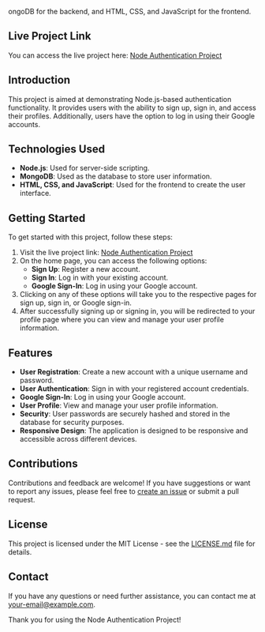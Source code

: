 ongoDB for the backend, and HTML, CSS, and JavaScript for the frontend.

## Live Project Link
You can access the live project here: [Node Authentication Project](https://node-auth-9wh0.onrender.com/)

## Introduction
This project is aimed at demonstrating Node.js-based authentication functionality. It provides users with the ability to sign up, sign in, and access their profiles. Additionally, users have the option to log in using their Google accounts.

## Technologies Used
- **Node.js**: Used for server-side scripting.
- **MongoDB**: Used as the database to store user information.
- **HTML, CSS, and JavaScript**: Used for the frontend to create the user interface.

## Getting Started
To get started with this project, follow these steps:

1. Visit the live project link: [Node Authentication Project](https://node-auth-9wh0.onrender.com/)
2. On the home page, you can access the following options:
   - **Sign Up**: Register a new account.
   - **Sign In**: Log in with your existing account.
   - **Google Sign-In**: Log in using your Google account.
3. Clicking on any of these options will take you to the respective pages for sign up, sign in, or Google sign-in.
4. After successfully signing up or signing in, you will be redirected to your profile page where you can view and manage your user profile information.

## Features
- **User Registration**: Create a new account with a unique username and password.
- **User Authentication**: Sign in with your registered account credentials.
- **Google Sign-In**: Log in using your Google account.
- **User Profile**: View and manage your user profile information.
- **Security**: User passwords are securely hashed and stored in the database for security purposes.
- **Responsive Design**: The application is designed to be responsive and accessible across different devices.

## Contributions
Contributions and feedback are welcome! If you have suggestions or want to report any issues, please feel free to [create an issue](https://github.com/your-repo-url/issues) or submit a pull request.

## License
This project is licensed under the MIT License - see the [LICENSE.md](LICENSE.md) file for details.

## Contact
If you have any questions or need further assistance, you can contact me at [your-email@example.com](mailto:your-email@example.com).

Thank you for using the Node Authentication Project!
